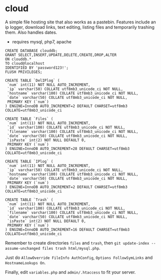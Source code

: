 # cloud
A simple file hosting site that also works as a pastebin. Features include an ip logger, download links, text editing, listing files and temporarily trashing them. Also handles dates.

- requires mysql, php7, apache

```
CREATE DATABASE clouddb;
GRANT SELECT,INSERT,UPDATE,DELETE,CREATE,DROP,ALTER
ON clouddb.*
TO cloud@localhost
IDENTIFIED BY 'password123!';
FLUSH PRIVILEGES;	

CREATE TABLE `DelIPlog` (
 `num` int(11) NOT NULL AUTO_INCREMENT,
 `ip` varchar(50) COLLATE utf8mb3_unicode_ci NOT NULL,
 `hostname` varchar(100) COLLATE utf8mb3_unicode_ci NOT NULL,
 `date` varchar(50) COLLATE utf8mb3_unicode_ci NOT NULL,
 PRIMARY KEY (`num`)
) ENGINE=InnoDB AUTO_INCREMENT=2 DEFAULT CHARSET=utf8mb3 COLLATE=utf8mb3_unicode_ci

CREATE TABLE `Files` (
 `num` int(11) NOT NULL AUTO_INCREMENT,
 `id` varchar(100) COLLATE utf8mb3_unicode_ci NOT NULL,
 `filename` varchar(100) COLLATE utf8mb3_unicode_ci NOT NULL,
 `date` varchar(50) COLLATE utf8mb3_unicode_ci NOT NULL,
 `isPaste` int(2) NOT NULL DEFAULT 0,
 PRIMARY KEY (`num`)
) ENGINE=InnoDB AUTO_INCREMENT=28 DEFAULT CHARSET=utf8mb3 COLLATE=utf8mb3_unicode_ci

CREATE TABLE `IPlog` (
 `num` int(11) NOT NULL AUTO_INCREMENT,
 `ip` varchar(50) COLLATE utf8mb3_unicode_ci NOT NULL,
 `hostname` varchar(100) COLLATE utf8mb3_unicode_ci NOT NULL,
 `date` varchar(50) COLLATE utf8mb3_unicode_ci NOT NULL,
 PRIMARY KEY (`num`)
) ENGINE=InnoDB AUTO_INCREMENT=2 DEFAULT CHARSET=utf8mb3 COLLATE=utf8mb3_unicode_ci

CREATE TABLE `Trash` (
 `num` int(11) NOT NULL AUTO_INCREMENT,
 `id` varchar(100) COLLATE utf8mb3_unicode_ci NOT NULL,
 `filename` varchar(100) COLLATE utf8mb3_unicode_ci NOT NULL,
 `date` varchar(50) COLLATE utf8mb3_unicode_ci NOT NULL,
 `isPaste` int(2) NOT NULL DEFAULT 0,
 PRIMARY KEY (`num`)
) ENGINE=InnoDB AUTO_INCREMENT=16 DEFAULT CHARSET=utf8mb3 COLLATE=utf8mb3_unicode_ci

```

Remember to create directories `files` and `trash`, then `git update-index --assume-unchanged files trash html/mysql.php`.

Just do `AllowOverride FileInfo AuthConfig`, `Options FollowSymLinks` and `HostnameLookups On`.

Finally, edit `variables.php` and `admin/.htaccess` to fit your server.
